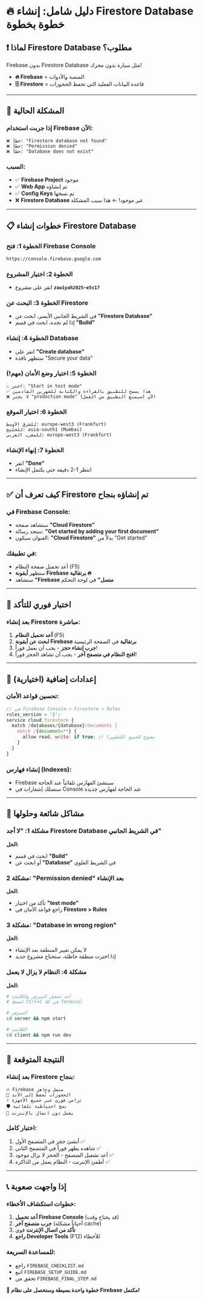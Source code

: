 # 🔥 دليل شامل: إنشاء Firestore Database خطوة بخطوة

## ❗ لماذا Firestore Database مطلوب؟

Firebase بدون Firestore Database مثل سيارة بدون محرك! 
- **🔥 Firebase** = المنصة والأدوات
- **🗄️ Firestore** = قاعدة البيانات الفعلية التي تحفظ الحجوزات

---

## 🚨 المشكلة الحالية

### إذا جربت استخدام Firebase الآن:
```
❌ خطأ: "Firestore database not found"
❌ خطأ: "Permission denied" 
❌ خطأ: "Database does not exist"
```

### السبب:
- ✅ **Firebase Project** موجود
- ✅ **Web App** تم إنشاؤه  
- ✅ **Config Keys** تم نسخها
- ❌ **Firestore Database** غير موجود! ← هذا سبب المشكلة

---

## 📋 خطوات إنشاء Firestore Database

### الخطوة 1: فتح Firebase Console
```
https://console.firebase.google.com
```

### الخطوة 2: اختيار المشروع
- انقر على مشروع **`zawiyah2025-e5c17`**

### الخطوة 3: البحث عن Firestore
- في الشريط الجانبي الأيسر، ابحث عن **"Firestore Database"**
- إذا لم تجده، ابحث في قسم **"Build"**

### الخطوة 4: إنشاء Database
- انقر على **"Create database"**
- ستظهر نافذة "Secure your data"

### الخطوة 5: اختيار وضع الأمان (مهم!)
```
⚠️ اختر: "Start in test mode"
✅ هذا يسمح للتطبيق بالقراءة والكتابة للشهرين القادمين
❌ لا تختر "production mode" الآن (سيمنع التطبيق من العمل)
```

### الخطوة 6: اختيار الموقع
```
للشرق الأوسط: europe-west3 (Frankfurt)
للخليج: asia-south1 (Mumbai) 
للمغرب العربي: europe-west3 (Frankfurt)
```

### الخطوة 7: إنهاء الإنشاء
- انقر **"Done"**
- انتظر 1-2 دقيقة حتى يكتمل الإنشاء

---

## ✅ كيف تعرف أن Firestore تم إنشاؤه بنجاح

### في Firebase Console:
- ستشاهد صفحة **"Cloud Firestore"**
- ستجد رسالة: **"Get started by adding your first document"**
- العنوان سيكون: **"Cloud Firestore"** بدلاً من "Get started"

### في تطبيقك:
- أعد تحميل صفحة النظام (F5)
- ستظهر **أيقونة Firebase برتقالية 🔥**
- ستشاهد **"Firebase متصل"** في لوحة التحكم

---

## 🎯 اختبار فوري للتأكد

### بعد إنشاء Firestore مباشرة:

1. **أعد تحميل النظام** (F5)
2. **ابحث عن أيقونة Firebase برتقالية** في الصفحة الرئيسية
3. **جرب إنشاء حجز** - يجب أن يعمل فوراً!
4. **افتح النظام في متصفح آخر** - يجب أن تشاهد الحجز فوراً!

---

## 🔧 إعدادات إضافية (اختيارية)

### تحسين قواعد الأمان:
```javascript
// في Firebase Console > Firestore > Rules
rules_version = '2';
service cloud.firestore {
  match /databases/{database}/documents {
    match /{document=**} {
      allow read, write: if true; // مفتوح للجميع (للتطوير)
    }
  }
}
```

### إنشاء فهارس (Indexes):
- Firebase سينشئ الفهارس تلقائياً عند الحاجة
- ستصلك إشعارات في Console عند الحاجة لفهارس جديدة

---

## 🚨 مشاكل شائعة وحلولها

### مشكلة 1: "لا أجد Firestore Database في الشريط الجانبي"
**الحل:**
- ابحث في قسم **"Build"**
- أو ابحث عن **"Database"** في الشريط العلوي

### مشكلة 2: "Permission denied" بعد الإنشاء
**الحل:**
- تأكد من اختيار **"test mode"**
- راجع قواعد الأمان في **Firestore > Rules**

### مشكلة 3: "Database in wrong region"
**الحل:**
- لا يمكن تغيير المنطقة بعد الإنشاء
- إذا اخترت منطقة خاطئة، ستحتاج مشروع جديد

### مشكلة 4: النظام لا يزال لا يعمل
**الحل:**
```bash
# أعد تشغيل السيرفر والكلاينت
# اضغط Ctrl+C في كلا Terminal

# السيرفر
cd server && npm start

# الكلاينت  
cd client && npm run dev
```

---

## 🎉 النتيجة المتوقعة

### بعد إنشاء Firestore بنجاح:

```
🔥 Firebase متصل وجاهز
💾 الحجوزات تُحفظ إلى الأبد
⚡ تزامن فوري عبر جميع الأجهزة
🛡️ نسخ احتياطية تلقائية
📱 يعمل دون اتصال بالإنترنت
```

### اختبار كامل:
1. أنشئ حجز في المتصفح الأول ✅
2. شاهده يظهر فوراً في المتصفح الثاني ✅  
3. أعد تشغيل المتصفح - الحجز لا يزال موجود ✅
4. أطفئ الإنترنت - النظام يعمل من الذاكرة ✅

---

## 📞 إذا واجهت صعوبة

### خطوات استكشاف الأخطاء:
1. **أعد تحميل Firebase Console** (قد يحتاج وقت)
2. **جرب متصفح آخر** (أحياناً مشكلة cache)
3. **تأكد من اتصال الإنترنت** قوي
4. **راجع Developer Tools** (F12) للأخطاء

### للمساعدة السريعة:
- راجع `FIREBASE_CHECKLIST.md` 
- اتبع `FIREBASE_SETUP_GUIDE.md`
- تحقق من `FIREBASE_FINAL_STEP.md`

**🚀 خطوة واحدة بسيطة وستحصل على نظام Firebase مكتمل!**